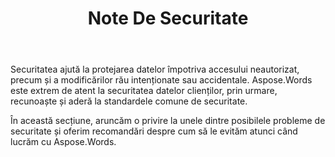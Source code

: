 ﻿---
title: Note De Securitate
second_title: Aspose.Words pentru C++
articleTitle: Note De Securitate
linktitle: Note De Securitate
type: docs
description: "Aspose.Words pentru C++ recunoaște și respectă standardele comune de securitate pentru a asigura un nivel ridicat de securitate a datelor. Uită-te la posibile probleme de securitate și recomandări despre cum să le eviți."
weight: 80
url: /ro/cpp/security/
---

Securitatea ajută la protejarea datelor împotriva accesului neautorizat, precum și a modificărilor rău intenționate sau accidentale. Aspose.Words este extrem de atent la securitatea datelor clienților, prin urmare, recunoaște și aderă la standardele comune de securitate.

În această secțiune, aruncăm o privire la unele dintre posibilele probleme de securitate și oferim recomandări despre cum să le evităm atunci când lucrăm cu Aspose.Words.